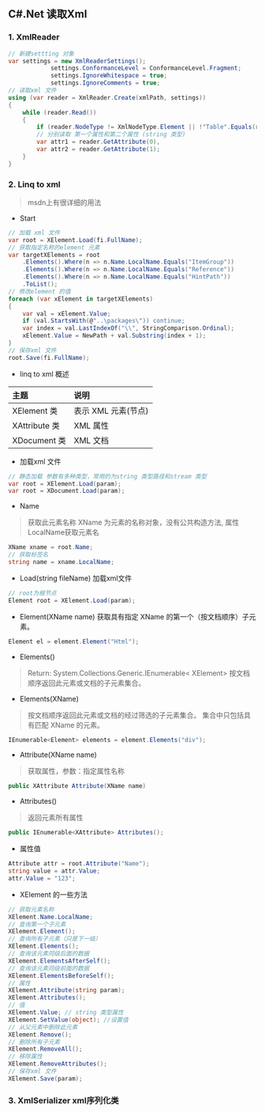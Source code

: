 ## C#.Net 读取Xml
### 1. XmlReader
```cs
// 新建settting 对象
var settings = new XmlReaderSettings();
            settings.ConformanceLevel = ConformanceLevel.Fragment;
            settings.IgnoreWhitespace = true;
            settings.IgnoreComments = true;
// 读取xml 文件            
using (var reader = XmlReader.Create(xmlPath, settings))
{
    while (reader.Read())
    {
        if (reader.NodeType != XmlNodeType.Element || !"Table".Equals(reader.Name)) continue;
        // 分别读取 第一个属性和第二个属性 (string 类型)
        var attr1 = reader.GetAttribute(0),
        var attr2 = reader.GetAttribute(1);
    }
}
```

### 2. Linq to xml
> msdn上有很详细的用法
>
- Start
```cs
// 加载 xml 文件
var root = XElement.Load(fi.FullName);
// 获取指定名称的element 元素
var targetXElements = root
    .Elements().Where(n => n.Name.LocalName.Equals("ItemGroup"))
    .Elements().Where(n => n.Name.LocalName.Equals("Reference"))
    .Elements().Where(n => n.Name.LocalName.Equals("HintPath"))
    .ToList();
// 修改element 的值    
foreach (var xElement in targetXElements)
{
    var val = xElement.Value;
    if (val.StartsWith(@"..\packages\")) continue;
    var index = val.LastIndexOf("\\", StringComparison.Ordinal);
    xElement.Value = NewPath + val.Substring(index + 1);
}
// 保存xml 文件
root.Save(fi.FullName);
```
- linq to xml 概述    

| 主题 | 说明    |
| :------------- | :------------- |
| XElement 类 | 表示 XML 元素(节点)  |
| XAttribute 类 | XML 属性  |
| XDocument 类 | XML 文档  |
- 加载xml 文件
```cs
// 静态加载 参数有多种类型，常用的为string 类型路径和stream 类型
var root = XElement.Load(param);
var root = XDocument.Load(param);
```
- Name
> 获取此元素名称
> XName 为元素的名称对象，没有公共构造方法, 属性LocalName获取元素名
>
```cs
XName xname = root.Name;
// 获取标签名
string name = xname.LocalName;
```
- Load(string fileName)
加载xml文件
```cs
// root为根节点
Element root = XElement.Load(param);
```
- Element(XName name)
获取具有指定 XName 的第一个（按文档顺序）子元素。
```cs
Element el = element.Element("Html");
```
- Elements()
> Return: System.Collections.Generic.IEnumerable< XElement>
> 按文档顺序返回此元素或文档的子元素集合。
- Elements(XName)
> 按文档顺序返回此元素或文档的经过筛选的子元素集合。 集合中只包括具有匹配 XName 的元素。  
>
```cs
IEnumerable<Element> elements = element.Elements("div");
```
- Attribute(XName name)
> 获取属性，参数：指定属性名称
>
```cs
public XAttribute Attribute(XName name)
```
- Attributes()
> 返回元素所有属性
>
```cs
public IEnumerable<XAttribute> Attributes();
```
- 属性值
```cs
Attribute attr = root.Attribute("Name");
string value = attr.Value;
attr.Value = "123";
```

- XElement 的一些方法
```cs
// 获取元素名称
XElement.Name.LocalName;
// 查询第一个子元素
XElement.Element();
// 查询所有子元素（只是下一级）
XElement.Elements();
// 查询该元素同级后面的数据
XElement.ElementsAfterSelf();
// 查询该元素同级前面的数据
XElement.ElementsBeforeSelf();
// 属性
XElement.Attribute(string param);
XElement.Attributes();
// 值
XElement.Value; // string 类型属性
XElement.SetValue(object); //设置值
// 从父元素中删除此元素
XElement.Remove();
// 删除所有子元素
XElement.RemoveAll();
// 移除属性
XElement.RemoveAttributes();
// 保存xml 文件
XElement.Save(param);
```

### 3. XmlSerializer xml序列化类
